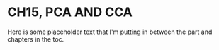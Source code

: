 CH15, PCA AND CCA
============================

Here is some placeholder text that I'm putting in between the part and chapters in the toc.
